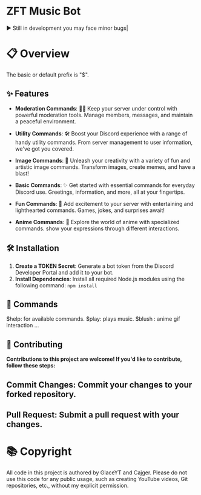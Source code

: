 #  ZFT Music Bot 

▶️ Still in development you may face minor bugs|

# 📋 Overview

The basic or default prefix is "$".

## ✨ Features


- **Moderation Commands**: 👮‍♂️ Keep your server under control with powerful moderation tools. Manage members, messages, and maintain a peaceful environment.

- **Utility Commands**: 🛠️ Boost your Discord experience with a range of handy utility commands. From server management to user information, we've got you covered.

- **Image Commands**: 📸 Unleash your creativity with a variety of fun and artistic image commands. Transform images, create memes, and have a blast!

- **Basic Commands**: ✨ Get started with essential commands for everyday Discord use. Greetings, information, and more, all at your fingertips.

- **Fun Commands**: 🎉 Add excitement to your server with entertaining and lighthearted commands. Games, jokes, and surprises await!

- **Anime Commands**: 🌟 Explore the world of anime with specialized commands. show your expressions through different interactions.

## 🛠️ Installation

1. **Create a TOKEN Secret**: Generate a bot token from the Discord Developer Portal and add it to your bot.
2. **Install Dependencies**: Install all required Node.js modules using the following command: `npm install`

## 📜 Commands
$help: for available commands.
$play: plays music.
$blush : anime gif interaction
...

## 🤝 Contributing 

**Contributions to this project are welcome! If you'd like to contribute, follow these steps:**
## Commit Changes: Commit your changes to your forked repository.
## Pull Request: Submit a pull request with your changes.

# 📚 Copyright 

All code in this project is authored by GlaceYT and Cajger. Please do not use this code for any public usage, such as creating YouTube videos, Git repositories, etc., without my explicit permission.
